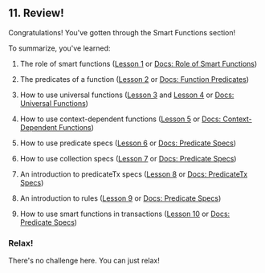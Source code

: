 ## 11. Review!

Congratulations! You've gotten through the Smart Functions section!

To summarize, you've learned:

1. The role of smart functions (<a href="/lesson/im-smart-functions/1" target="_blank">Lesson 1</a> or <a href="/docs/smart-functions/smart-functions#role-of-smart-functions" target="_blank">Docs: Role of Smart Functions</a>)

2. The predicates of a function (<a href="/lesson/im-smart-functions/2" target="_blank">Lesson 2</a> or <a href="/docs/smart-functions/smart-functions#function-predicates" target="_blank">Docs: Function Predicates</a>)

3. How to use universal functions (<a href="/lesson/im-smart-functions/3" target="_blank">Lesson 3</a> and <a href="/lesson/im-smart-functions/4" target="_blank">Lesson 4</a> or <a href="/docs/smart-functions/smart-functions#universal-functions" target="_blank">Docs: Universal Functions</a>)

4. How to use context-dependent functions (<a href="/lesson/im-smart-functions/5" target="_blank">Lesson 5</a> or <a href="/docs/smart-functions/smart-functions#context-dependent-functions" target="_blank">Docs: Context-Dependent Functions</a>)

5. How to use predicate specs (<a href="/lesson/im-smart-functions/6" target="_blank">Lesson 6</a> or <a href="/docs/smart-functions/predicate-spec" target="_blank">Docs: Predicate Specs</a>)

6. How to use collection specs (<a href="/lesson/im-smart-functions/7" target="_blank">Lesson 7</a> or <a href="/docs/smart-functions/collection-spec" target="_blank">Docs: Predicate Specs</a>)

7. An introduction to predicateTx specs (<a href="/lesson/im-smart-functions/8" target="_blank">Lesson 8</a> or <a href="/docs/smart-functions/predicate-tx-spec" target="_blank">Docs: PredicateTx Specs</a>)

8. An introduction to rules (<a href="/lesson/im-smart-functions/9" target="_blank">Lesson 9</a> or <a href="/docs/smart-functions/rules" target="_blank">Docs: Predicate Specs</a>)

9. How to use smart functions in transactions (<a href="/lesson/im-smart-functions/10" target="_blank">Lesson 10</a> or <a href="/docs/smart-functions/fns-in-txs" target="_blank">Docs: Predicate Specs</a>)

<div class="challenge">
<h3>Relax!</h3>
<p>There's no challenge here. You can just relax!</p>
</div>

